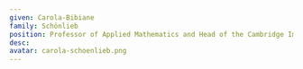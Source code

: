 ```yaml
---
given: Carola-Bibiane
family: Schönlieb
position: Professor of Applied Mathematics and Head of the Cambridge Image Analysis (CIA) Group 
desc:
avatar: carola-schoenlieb.png
---
```

